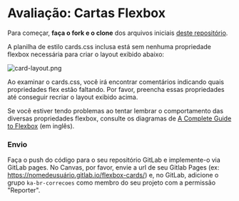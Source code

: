 # Avaliação: Cartas Flexbox

Para começar, **faça o fork e o clone** dos arquivos iniciais [deste repositório](https://gitlab.com/kenzie-academy-brasil/se/fe/responsive-web-content/s_flexbox-cards).

A planilha de estilo cards.css inclusa está sem nenhuma propriedade flexbox necessária para criar o layout exibido abaixo:

![card-layout.png](https://i.snag.gy/bfi4Zp.jpg)

Ao examinar o cards.css, você irá encontrar comentários indicando quais propriedades flex estão faltando. Por favor, preencha essas propriedades até conseguir recriar o layout exibido acima.

Se você estiver tendo problemas ao tentar lembrar o comportamento das diversas propriedades flexbox, consulte os diagramas de [A Complete Guide to Flexbox](https://css-tricks.com/snippets/css/a-guide-to-flexbox/) (em inglês).

### Envio

Faça o push do código para o seu repositório GitLab e implemente-o via GitLab pages. No Canvas, por favor, envie a url de seu Gitlab Pages (ex: https://nomedeusuário.gitlab.io/flexbox-cards/) e, no GitLab, adicione o grupo `ka-br-correcoes` como membro do seu projeto com a permissão "Reporter".
